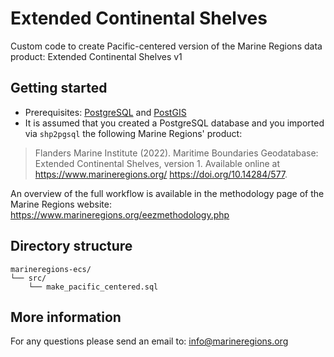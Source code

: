 # Extended Continental Shelves

Custom code to create Pacific-centered version of the Marine Regions data product: Extended Continental Shelves v1 

## Getting started

* Prerequisites: [PostgreSQL](https://www.postgresql.org/) and [PostGIS](https://postgis.net/)
* It is assumed that you created a PostgreSQL database and you imported via `shp2pgsql` the following Marine Regions' product:
> Flanders Marine Institute (2022). Maritime Boundaries Geodatabase: Extended Continental Shelves, version 1. Available online at https://www.marineregions.org/ https://doi.org/10.14284/577.

An overview of the full workflow is available in the methodology page of the Marine Regions website: https://www.marineregions.org/eezmethodology.php

## Directory structure

```
marineregions-ecs/
└── src/
    └── make_pacific_centered.sql
```

## More information

For any questions please send an email to: info@marineregions.org



